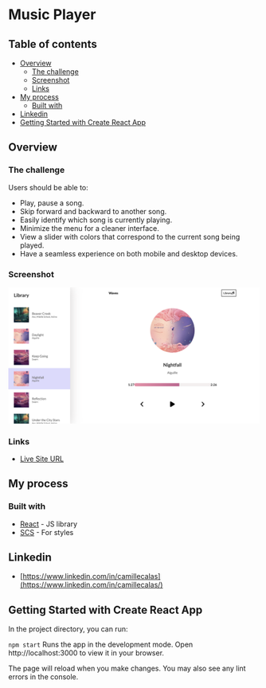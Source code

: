 
# Music Player

## Table of contents

- [Overview](#overview)
  - [The challenge](#the-challenge)
  - [Screenshot](#screenshot)
  - [Links](#links)
- [My process](#my-process)
  - [Built with](#built-with)
- [Linkedin](#linkedin)
- [Getting Started with Create React App](getting-started-with-create-react-app)


## Overview

### The challenge

Users should be able to:

- Play, pause a song.
- Skip forward and backward to another song.
- Easily identify which song is currently playing.
- Minimize the menu for a cleaner interface.
- View a slider with colors that correspond to the current song being played.
- Have a seamless experience on both mobile and desktop devices.

### Screenshot

![screen_shoot.png](screen_shoot.png)

### Links

- [Live Site URL](https://main--cc-music-app.netlify.app/)


## My process

### Built with

- [React](https://reactjs.org/) - JS library
- [SCS](https://sass-lang.com/) - For styles

## Linkedin
- [https://www.linkedin.com/in/camillecalas](https://www.linkedin.com/in/camillecalas/)


## Getting Started with Create React App

In the project directory, you can run:

`npm start`
Runs the app in the development mode.
Open http://localhost:3000 to view it in your browser.

The page will reload when you make changes.
You may also see any lint errors in the console.
